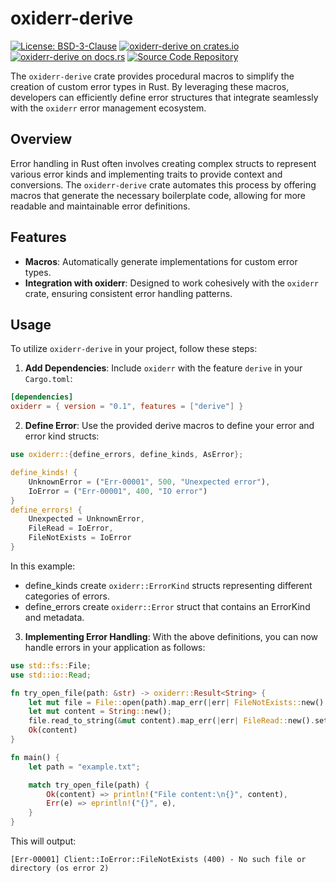 # oxiderr-derive

[![License: BSD-3-Clause](https://img.shields.io/badge/license-BSD--3--Clause-blue)](./LICENSE)
[![oxiderr-derive on crates.io](https://img.shields.io/crates/v/oxiderr-derive)](https://crates.io/crates/oxiderr-derive)
[![oxiderr-derive on docs.rs](https://docs.rs/oxiderr-derive/badge.svg)](https://docs.rs/oxiderr-derive)
[![Source Code Repository](https://img.shields.io/badge/Code-On%20GitHub-blue?logo=GitHub)](https://github.com/cdumay/oxiderr-derive)

The `oxiderr-derive` crate provides procedural macros to simplify the creation of custom error types in Rust. By leveraging these macros,
developers can efficiently define error structures that integrate seamlessly with the `oxiderr` error management ecosystem.

## Overview

Error handling in Rust often involves creating complex structs to represent various error kinds and implementing traits to provide context and
conversions. The `oxiderr-derive` crate automates this process by offering macros that generate the necessary boilerplate code, allowing for
more readable and maintainable error definitions.

## Features

* **Macros**: Automatically generate implementations for custom error types.
* **Integration with oxiderr**: Designed to work cohesively with the `oxiderr` crate, ensuring consistent error handling patterns.

## Usage

To utilize `oxiderr-derive` in your project, follow these steps:

1. **Add Dependencies**: Include `oxiderr` with the feature `derive` in your `Cargo.toml`:

```toml
[dependencies]
oxiderr = { version = "0.1", features = ["derive"] }
```

2. **Define Error**: Use the provided derive macros to define your error and error kind structs:

```rust
use oxiderr::{define_errors, define_kinds, AsError};

define_kinds! {
    UnknownError = ("Err-00001", 500, "Unexpected error"),
    IoError = ("Err-00001", 400, "IO error")
}
define_errors! {
    Unexpected = UnknownError,
    FileRead = IoError,
    FileNotExists = IoError
}
```
In this example:

* define_kinds create `oxiderr::ErrorKind` structs representing different categories of errors.
* define_errors create `oxiderr::Error` struct that contains an ErrorKind and metadata.

3. **Implementing Error Handling**: With the above definitions, you can now handle errors in your application as follows:

```rust
use std::fs::File;
use std::io::Read;

fn try_open_file(path: &str) -> oxiderr::Result<String> {
    let mut file = File::open(path).map_err(|err| FileNotExists::new().set_message(err.to_string()))?;
    let mut content = String::new();
    file.read_to_string(&mut content).map_err(|err| FileRead::new().set_message(err.to_string()))?;
    Ok(content)
}

fn main() {
    let path = "example.txt";

    match try_open_file(path) {
        Ok(content) => println!("File content:\n{}", content),
        Err(e) => eprintln!("{}", e),
    }
}
```
This will output:

```
[Err-00001] Client::IoError::FileNotExists (400) - No such file or directory (os error 2)
```

